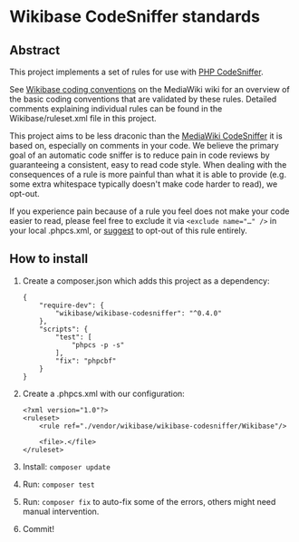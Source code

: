 Wikibase CodeSniffer standards
==============================

Abstract
--------
This project implements a set of rules for use with
[PHP CodeSniffer](https://packagist.org/packages/squizlabs/php_codesniffer).

See [Wikibase coding conventions](https://www.mediawiki.org/wiki/Wikibase/Coding_conventions) on the
MediaWiki wiki for an overview of the basic coding conventions that are validated by these rules.
Detailed comments explaining individual rules can be found in the Wikibase/ruleset.xml file in
this project.

This project aims to be less draconic than the
[MediaWiki CodeSniffer](https://github.com/wikimedia/mediawiki-tools-codesniffer) it is based on,
especially on comments in your code. We believe the primary goal of an automatic code sniffer is to
reduce pain in code reviews by guaranteeing a consistent, easy to read code style. When dealing with
the consequences of a rule is more painful than what it is able to provide (e.g. some extra
whitespace typically doesn't make code harder to read), we opt-out.

If you experience pain because of a rule you feel does not make your code easier to read, please
feel free to exclude it via `<exclude name="…" />` in your local .phpcs.xml, or
[suggest](https://github.com/wmde/WikibaseCodeSniffer/issues) to opt-out of this rule entirely.

How to install
--------------
1. Create a composer.json which adds this project as a dependency:

    ```
    {
    	"require-dev": {
    		"wikibase/wikibase-codesniffer": "^0.4.0"
    	},
    	"scripts": {
    		"test": [
    			"phpcs -p -s"
    		],
    		"fix": "phpcbf"
    	}
    }
    ```
2. Create a .phpcs.xml with our configuration:

    ```
    <?xml version="1.0"?>
    <ruleset>
    	<rule ref="./vendor/wikibase/wikibase-codesniffer/Wikibase"/>

    	<file>.</file>
    </ruleset>
    ```
3. Install: `composer update`
4. Run: `composer test`
5. Run: `composer fix` to auto-fix some of the errors, others might need
   manual intervention.
6. Commit!
